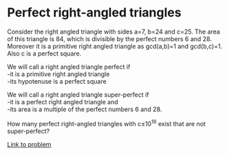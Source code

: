 # Perfect right-angled triangles

<p>Consider the right angled triangle with sides a=7, b=24 and c=25.
The area of this triangle is 84, which is divisible by the perfect numbers 6 and 28.<br />
Moreover it is a primitive right angled triangle as gcd(a,b)=1 and gcd(b,c)=1.<br />
Also c is a perfect square.</p>

<p>We will call a right angled triangle perfect if<br />
-it is a primitive right angled triangle<br />
-its hypotenuse is a perfect square</p>

<p>We will call a right angled triangle super-perfect if<br />
-it is a perfect right angled triangle and<br />
-its area is a multiple of the perfect numbers 6 and 28.
</p>

<p>How many perfect right-angled triangles with c≤10<sup>16</sup> exist that are not super-perfect?</p>


[Link to problem](https://projecteuler.net/problem=218)
